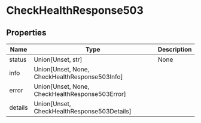 # CheckHealthResponse503


## Properties
Name | Type | Description
------------ | ------------- | -------------
status | Union[Unset, str] | None
info | Union[Unset, None, CheckHealthResponse503Info] | 
error | Union[Unset, None, CheckHealthResponse503Error] | 
details | Union[Unset, CheckHealthResponse503Details] | 

